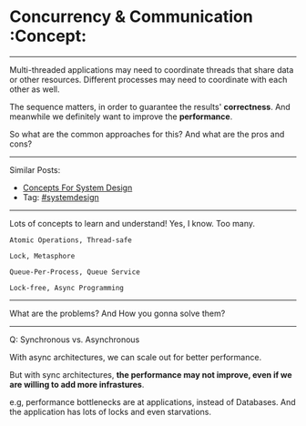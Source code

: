 # Concurrency & Communication     :Concept:


---

Multi-threaded applications may need to coordinate threads that share data or other resources. Different processes may need to coordinate with each other as well.  

The sequence matters, in order to guarantee the results' **correctness**. And meanwhile we definitely want to improve the **performance**.  

So what are the common approaches for this? And what are the pros and cons?  

---

Similar Posts:  
-   [Concepts For System Design](https://architect.dennyzhang.com/design-concept)
-   Tag: [#systemdesign](https://architect.dennyzhang.com/tag/systemdesign)

---

Lots of concepts to learn and understand! Yes, I know. Too many.  

    Atomic Operations, Thread-safe
    
    Lock, Metasphore
    
    Queue-Per-Process, Queue Service
    
    Lock-free, Async Programming

---

What are the problems? And How you gonna solve them?  

---

Q: Synchronous vs. Asynchronous  

With async architectures, we can scale out for better performance.  

But with sync architectures, **the performance may not improve, even if we are willing to add more infrastures**.  

e.g, performance bottlenecks are at applications, instead of Databases. And the application has lots of locks and even starvations.